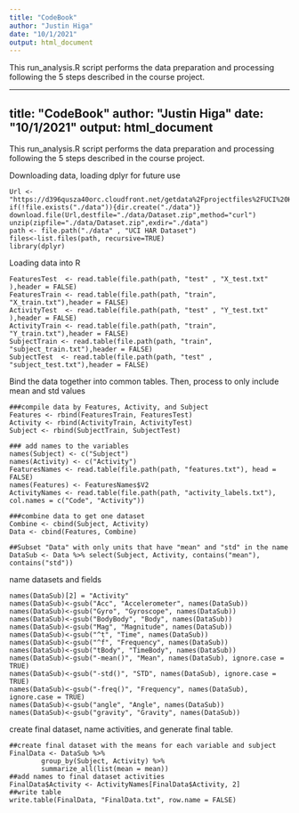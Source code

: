```yaml
---
title: "CodeBook"
author: "Justin Higa"
date: "10/1/2021"
output: html_document
---
```


This run_analysis.R script performs the data preparation and processing following the 5 steps described in the course project.

---
title: "CodeBook"
author: "Justin Higa"
date: "10/1/2021"
output: html_document
---

This run_analysis.R script performs the data preparation and processing following the 5 steps described in the course project.

Downloading data, loading dplyr for future use
```{r}
Url <- "https://d396qusza40orc.cloudfront.net/getdata%2Fprojectfiles%2FUCI%20HAR%20Dataset.zip"
if(!file.exists("./data")){dir.create("./data")}
download.file(Url,destfile="./data/Dataset.zip",method="curl")
unzip(zipfile="./data/Dataset.zip",exdir="./data")
path <- file.path("./data" , "UCI HAR Dataset")
files<-list.files(path, recursive=TRUE)
library(dplyr)
```

Loading data into R
```{r}
FeaturesTest  <- read.table(file.path(path, "test" , "X_test.txt" ),header = FALSE)
FeaturesTrain <- read.table(file.path(path, "train", "X_train.txt"),header = FALSE)
ActivityTest  <- read.table(file.path(path, "test" , "Y_test.txt" ),header = FALSE)
ActivityTrain <- read.table(file.path(path, "train", "Y_train.txt"),header = FALSE)
SubjectTrain <- read.table(file.path(path, "train", "subject_train.txt"),header = FALSE)
SubjectTest  <- read.table(file.path(path, "test" , "subject_test.txt"),header = FALSE)
```

Bind the data together into common tables. Then, process to only include mean and std values
```{r}
###compile data by Features, Activity, and Subject
Features <- rbind(FeaturesTrain, FeaturesTest)
Activity <- rbind(ActivityTrain, ActivityTest)
Subject <- rbind(SubjectTrain, SubjectTest)

### add names to the variables
names(Subject) <- c("Subject")
names(Activity) <- c("Activity")
FeaturesNames <- read.table(file.path(path, "features.txt"), head = FALSE)
names(Features) <- FeaturesNames$V2
ActivityNames <- read.table(file.path(path, "activity_labels.txt"), col.names = c("Code", "Activity"))

###combine data to get one dataset
Combine <- cbind(Subject, Activity)
Data <- cbind(Features, Combine)

##Subset "Data" with only units that have "mean" and "std" in the name
DataSub <- Data %>% select(Subject, Activity, contains("mean"), contains("std"))
```

name datasets and fields
```{r}
names(DataSub)[2] = "Activity"
names(DataSub)<-gsub("Acc", "Accelerometer", names(DataSub))
names(DataSub)<-gsub("Gyro", "Gyroscope", names(DataSub))
names(DataSub)<-gsub("BodyBody", "Body", names(DataSub))
names(DataSub)<-gsub("Mag", "Magnitude", names(DataSub))
names(DataSub)<-gsub("^t", "Time", names(DataSub))
names(DataSub)<-gsub("^f", "Frequency", names(DataSub))
names(DataSub)<-gsub("tBody", "TimeBody", names(DataSub))
names(DataSub)<-gsub("-mean()", "Mean", names(DataSub), ignore.case = TRUE)
names(DataSub)<-gsub("-std()", "STD", names(DataSub), ignore.case = TRUE)
names(DataSub)<-gsub("-freq()", "Frequency", names(DataSub), ignore.case = TRUE)
names(DataSub)<-gsub("angle", "Angle", names(DataSub))
names(DataSub)<-gsub("gravity", "Gravity", names(DataSub))
```
create final dataset, name activities, and generate final table.
```{r}
##create final dataset with the means for each variable and subject
FinalData <- DataSub %>%
        group_by(Subject, Activity) %>%
        summarize_all(list(mean = mean))
##add names to final dataset activities
FinalData$Activity <- ActivityNames[FinalData$Activity, 2]
##write table
write.table(FinalData, "FinalData.txt", row.name = FALSE)
```


